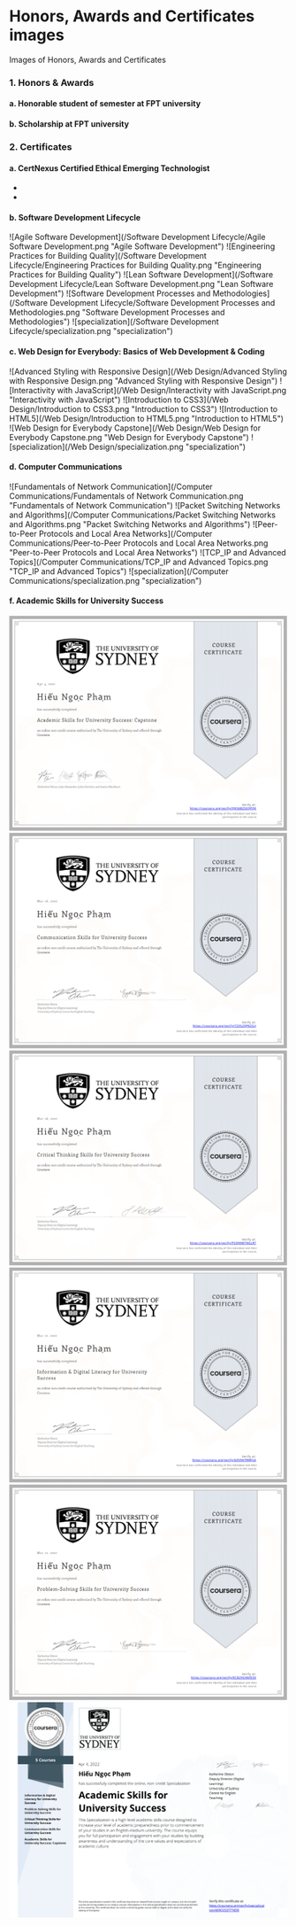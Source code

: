 # Honors, Awards and Certificates images
Images of Honors, Awards and Certificates
### 1. Honors & Awards
#### a. Honorable student of semester at FPT university

#### b. Scholarship at FPT university 


### 2. Certificates
#### a. CertNexus Certified Ethical Emerging Technologist
-
-

#### b. Software Development Lifecycle 
![Agile Software Development](/Software Development Lifecycle/Agile Software Development.png "Agile Software Development")
![Engineering Practices for Building Quality](/Software Development Lifecycle/Engineering Practices for Building Quality.png "Engineering Practices for Building Quality")
![Lean Software Development](/Software Development Lifecycle/Lean Software Development.png "Lean Software Development")
![Software Development Processes and Methodologies](/Software Development Lifecycle/Software Development Processes and Methodologies.png "Software Development Processes and Methodologies")
![specialization](/Software Development Lifecycle/specialization.png "specialization")

#### c. Web Design for Everybody: Basics of Web Development & Coding
![Advanced Styling with Responsive Design](/Web Design/Advanced Styling with Responsive Design.png "Advanced Styling with Responsive Design")
![Interactivity with JavaScript](/Web Design/Interactivity with JavaScript.png "Interactivity with JavaScript")
![Introduction to CSS3](/Web Design/Introduction to CSS3.png "Introduction to CSS3")
![Introduction to HTML5](/Web Design/Introduction to HTML5.png "Introduction to HTML5")
![Web Design for Everybody Capstone](/Web Design/Web Design for Everybody Capstone.png "Web Design for Everybody Capstone")
![specialization](/Web Design/specialization.png "specialization")

#### d. Computer Communications
![Fundamentals of Network Communication](/Computer Communications/Fundamentals of Network Communication.png "Fundamentals of Network Communication")
![Packet Switching Networks and Algorithms](/Computer Communications/Packet Switching Networks and Algorithms.png "Packet Switching Networks and Algorithms")
![Peer-to-Peer Protocols and Local Area Networks](/Computer Communications/Peer-to-Peer Protocols and Local Area Networks.png "Peer-to-Peer Protocols and Local Area Networks")
![TCP_IP and Advanced Topics](/Computer Communications/TCP_IP and Advanced Topics.png "TCP_IP and Advanced Topics")
![specialization](/Computer Communications/specialization.png "specialization")

#### f. Academic Skills for University Success
![Capstone](/Academic_Skills_for_University_Success/Capstone.png "Capstone")
![Communication_Skills](/Academic_Skills_for_University_Success/Communication_Skills.png "Communication_Skills")
![Critical_Thinking_Skills](/Academic_Skills_for_University_Success/Critical_Thinking_Skills.png "Critical_Thinking_Skills")
![Information_&_Digital_Literacy](/Academic_Skills_for_University_Success/Information_&_Digital_Literacy.png "Information_&_Digital_Literacy")
![Problem-Solving_Skills](/Academic_Skills_for_University_Success/Problem-Solving_Skills.png "Problem-Solving_Skills")
![specialization](/Academic_Skills_for_University_Success/specialization.png "specialization")